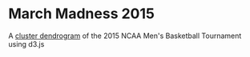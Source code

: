 # March Madness 2015

A [cluster dendrogram](http://danie11edotcom.github.io/2015-MarchMadness/) of the 2015 NCAA Men's Basketball Tournament using d3.js

